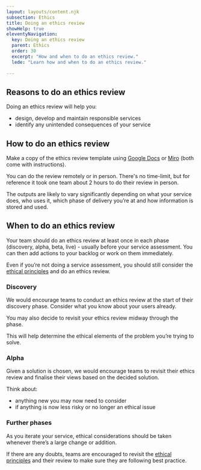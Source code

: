 ```yaml
---
layout: layouts/content.njk
subsection: Ethics
title: Doing an ethics review
showHelp: true
eleventyNavigation:
  key: Doing an ethics review
  parent: Ethics
  order: 30
  excerpt: "How and when to do an ethics review."
  lede: "Learn how and when to do an ethics review."
  
---
```


## Reasons to do an ethics review

Doing an ethics review will help you:

- design, develop and maintain responsible services
- identify any unintended consequences of your service

## How to do an ethics review

Make a copy of the ethics review template using [Google Docs](https://docs.google.com/document/d/1GRHSKxj3_zXubfDkGHQp9Y2_6wpf9_dcB9qCuHQS4xM/edit) or [Miro](https://miro.com/app/board/uXjVPlD7OmE=/?share_link_id=60340973454) (both come with instructions).

You can do the review remotely or in person. There's no time-limit, but for reference it took one team about 2 hours to do their review in person.

The outputs are likely to vary significantly depending on what your service does, who uses it, which phase of delivery you’re at and how information is stored and used.

## When to do an ethics review

Your team should do an ethics review at least once in each phase (discovery, alpha, beta, live) - usually before your service assessment. You can then add actions to your backlog or work on them immediately.

Even if you’re not doing a service assessment, you should still consider the [ethical principles](/ethics/principles/) and do an ethics review.

### Discovery

We would encourage teams to conduct an ethics review at the start of their discovery phase. Consider what you know about your users already.

You may also decide to revisit your ethics review midway through the phase.

This will help determine the ethical elements of the problem you’re trying to solve.

### Alpha

Given a solution is chosen, we would encourage teams to revisit their ethics review and finalise their views based on the decided solution.

Think about:

- anything new you may now need to consider
- if anything is now less risky or no longer an ethical issue

### Further phases

As you iterate your service, ethical considerations should be taken whenever there’s a large change or addition.

If there are any doubts, teams are encouraged to revisit the [ethical principles](/ethics/principles/) and their review to make sure they are following best practice.
